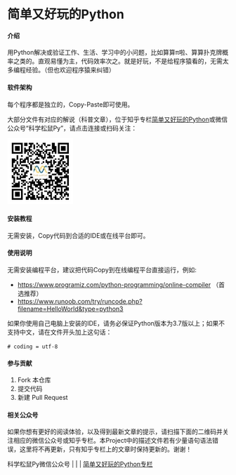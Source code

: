 # 简单又好玩的Python

#### 介绍

用Python解决或验证工作、生活、学习中的小问题，比如算算π啦、算算扑克牌概率之类的。直观易懂为主，代码效率次之。就是好玩，不是给程序猿看的，无需太多编程经验。（但也欢迎程序猿来纠错）

#### 软件架构

每个程序都是独立的，Copy-Paste即可使用。

大部分文件有对应的解说（科普文章），位于知乎专栏[简单又好玩的Python](https://zhuanlan.zhihu.com/easy-fun-python)或微信公众号“科学松鼠Py”，请点击连接或扫码关注：

<img width = '150' height ='150' src ="./img/QRcode_Wechat.jpg"/>

#### 安装教程

无需安装，Copy代码到合适的IDE或在线平台即可。

#### 使用说明

无需安装编程平台，建议把代码Copy到在线编程平台直接运行，例如: 

* https://www.programiz.com/python-programming/online-compiler  （首选推荐）
* https://www.runoob.com/try/runcode.php?filename=HelloWorld&type=python3

如果你使用自己电脑上安装的IDE，请务必保证Python版本为3.7版以上；如果不支持中文，请在文件开头加上这句话：

`# coding = utf-8`

#### 参与贡献

1.  Fork 本仓库
2.  提交代码
3.  新建 Pull Request

#### 相关公众号

如果你想有更好的阅读体验，以及得到最新文章的提示，请扫描下面的二维码并关注相应的微信公众号或知乎专栏。本Project中的描述文件若有少量语句语法错误，这里将不再更新，只有知乎专栏上的文章时保持更新的。谢谢！

科学松鼠Py微信公众号 | | | [简单又好玩的Python专栏](./img/QRcode_Zhihu.jpg)
